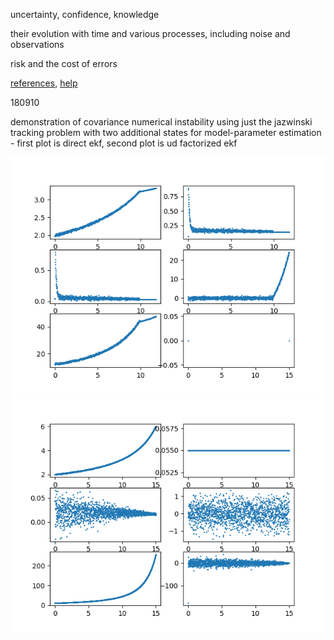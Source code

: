 uncertainty, confidence, knowledge

their evolution with time and various processes, including noise and observations

risk and the cost of errors

[references](http://statespace.icu/docs/references), [help](https://github.com/noahhsmith/statespace/tree/master/statespace)

180910

demonstration of covariance numerical instability using just the jazwinski tracking problem with two additional states for model-parameter estimation - first plot is direct ekf, second plot is ud factorized ekf

![direct](docs/images/direct.png) 
![ud](docs/images/udfactoring.png)
